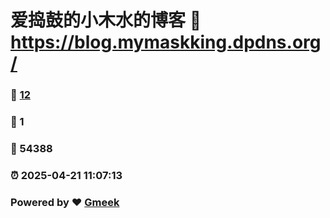 # 爱捣鼓的小木水的博客 :link: https://blog.mymaskking.dpdns.org/ 
### :page_facing_up: [12](https://blog.mymaskking.dpdns.org//tag.html) 
### :speech_balloon: 1 
### :hibiscus: 54388 
### :alarm_clock: 2025-04-21 11:07:13 
### Powered by :heart: [Gmeek](https://github.com/Meekdai/Gmeek)
